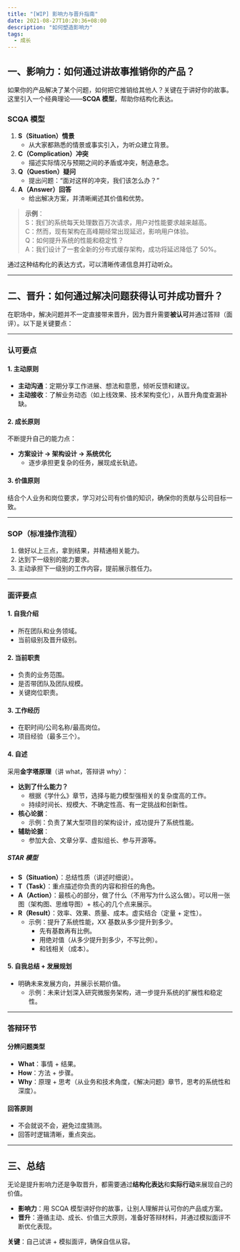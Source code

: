 ```yaml
---
title: "[WIP] 影响力与晋升指南"
date: 2021-08-27T10:20:36+08:00
description: "如何塑造影响力"
tags:
  - 成长
---
```


## **一、影响力：如何通过讲故事推销你的产品？**

如果你的产品解决了某个问题，如何把它推销给其他人？关键在于讲好你的故事。这里引入一个经典理论——**SCQA 模型**，帮助你结构化表达。

### **SCQA 模型**
1. **S（Situation）情景**  
   - 从大家都熟悉的情景或事实引入，为听众建立背景。
2. **C（Complication）冲突**  
   - 描述实际情况与预期之间的矛盾或冲突，制造悬念。
3. **Q（Question）疑问**  
   - 提出问题：“面对这样的冲突，我们该怎么办？”
4. **A（Answer）回答**  
   - 给出解决方案，并清晰阐述其价值和优势。

> **示例**：  
> S：我们的系统每天处理数百万次请求，用户对性能要求越来越高。  
> C：然而，现有架构在高峰期经常出现延迟，影响用户体验。  
> Q：如何提升系统的性能和稳定性？  
> A：我们设计了一套全新的分布式缓存架构，成功将延迟降低了 50%。

通过这种结构化的表达方式，可以清晰传递信息并打动听众。

---

## **二、晋升：如何通过解决问题获得认可并成功晋升？**

在职场中，解决问题并不一定直接带来晋升，因为晋升需要**被认可**并通过答辩（面评）。以下是关键要点：

---

### **认可要点**

#### **1. 主动原则**
- **主动沟通**：定期分享工作进展、想法和意愿，倾听反馈和建议。
- **主动接收**：了解业务动态（如上线效果、技术架构变化），从晋升角度查漏补缺。

#### **2. 成长原则**
不断提升自己的能力点：
- **方案设计 → 架构设计 → 系统优化**  
  - 逐步承担更复杂的任务，展现成长轨迹。

#### **3. 价值原则**
结合个人业务和岗位要求，学习对公司有价值的知识，确保你的贡献与公司目标一致。

---

### **SOP（标准操作流程）**

1. 做好以上三点，拿到结果，并精通相关能力。
2. 达到下一级别的能力要求。
3. 主动承担下一级别的工作内容，提前展示胜任力。

---

### **面评要点**

#### **1. 自我介绍**
- 所在团队和业务领域。
- 当前级别及晋升级别。

#### **2. 当前职责**
- 负责的业务范围。
- 是否带团队及团队规模。
- 关键岗位职责。

#### **3. 工作经历**
- 在职时间/公司名称/最高岗位。
- 项目经验（最多三个）。

#### **4. 自述**
采用**金字塔原理**（讲 what，答辩讲 why）：
- **达到了什么能力？**
  - 根据《学什么》章节，选择与能力模型强相关的复杂度高的工作。
  - 持续时间长、规模大、不确定性高、有一定挑战和创新性。
- **核心论据**：
  - 示例：负责了某大型项目的架构设计，成功提升了系统性能。
- **辅助论据**：
  - 参加大会、文章分享、虚拟组长、参与开源等。

##### **STAR 模型**
- **S（Situation）**：总结性质（讲述时细说）。
- **T（Task）**：重点描述你负责的内容和担任的角色。
- **A（Action）**：最核心的部分，做了什么（不用写为什么这么做）。可以用一张图（架构图、思维导图）+ 核心的几个点来展示。
- **R（Result）**：效率、效果、质量、成本。虚实结合（定量 + 定性）。
  - 示例：提升了系统性能，XX 基数从多少提升到多少。
    - 先有基数再有比例。
    - 用绝对值（从多少提升到多少，不写比例）。
    - 和钱相关（成本）。

#### **5. 自我总结 + 发展规划**
- 明确未来发展方向，并展示长期价值。
  - 示例：未来计划深入研究微服务架构，进一步提升系统的扩展性和稳定性。

---

### **答辩环节**

#### **分辨问题类型**
- **What**：事情 + 结果。
- **How**：方法 + 步骤。
- **Why**：原理 + 思考（从业务和技术角度，《解决问题》章节，思考的系统性和深度）。

#### **回答原则**
- 不会就说不会，避免过度猜测。
- 回答时逻辑清晰，重点突出。

---

## **三、总结**

无论是提升影响力还是争取晋升，都需要通过**结构化表达**和**实际行动**来展现自己的价值。

- **影响力**：用 SCQA 模型讲好你的故事，让别人理解并认可你的产品或方案。
- **晋升**：遵循主动、成长、价值三大原则，准备好答辩材料，并通过模拟面评不断优化表现。

**关键**：自己试讲 + 模拟面评，确保自信从容。
